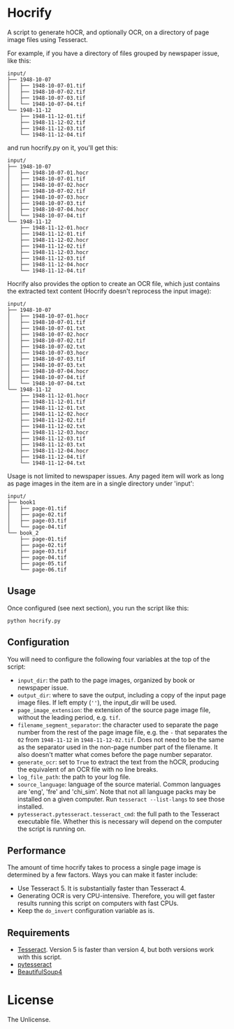 # Hocrify

A script to generate hOCR, and optionally OCR, on a directory of page image files using Tesseract.

For example, if you have a directory of files grouped by newspaper issue, like this:

```
input/
├── 1948-10-07
│   ├── 1948-10-07-01.tif
│   ├── 1948-10-07-02.tif
│   ├── 1948-10-07-03.tif
│   └── 1948-10-07-04.tif
└── 1948-11-12
    ├── 1948-11-12-01.tif
    ├── 1948-11-12-02.tif
    ├── 1948-11-12-03.tif
    └── 1948-11-12-04.tif

```

and run hocrify.py on it, you'll get this:

```
input/
├── 1948-10-07
│   ├── 1948-10-07-01.hocr
│   ├── 1948-10-07-01.tif
│   ├── 1948-10-07-02.hocr
│   ├── 1948-10-07-02.tif
│   ├── 1948-10-07-03.hocr
│   ├── 1948-10-07-03.tif
│   ├── 1948-10-07-04.hocr
│   └── 1948-10-07-04.tif
└── 1948-11-12
    ├── 1948-11-12-01.hocr
    ├── 1948-11-12-01.tif
    ├── 1948-11-12-02.hocr
    ├── 1948-11-12-02.tif
    ├── 1948-11-12-03.hocr
    ├── 1948-11-12-03.tif
    ├── 1948-11-12-04.hocr
    └── 1948-11-12-04.tif
```
Hocrify also provides the option to create an OCR file, which just contains the extracted text content (Hocrify doesn't reprocess the input image):

```
input/
├── 1948-10-07
│   ├── 1948-10-07-01.hocr
│   ├── 1948-10-07-01.tif
│   ├── 1948-10-07-01.txt
│   ├── 1948-10-07-02.hocr
│   ├── 1948-10-07-02.tif
│   ├── 1948-10-07-02.txt
│   ├── 1948-10-07-03.hocr
│   ├── 1948-10-07-03.tif
│   ├── 1948-10-07-03.txt
│   ├── 1948-10-07-04.hocr
│   ├── 1948-10-07-04.tif
│   └── 1948-10-07-04.txt
└── 1948-11-12
    ├── 1948-11-12-01.hocr
    ├── 1948-11-12-01.tif
    ├── 1948-11-12-01.txt
    ├── 1948-11-12-02.hocr
    ├── 1948-11-12-02.tif
    ├── 1948-11-12-02.txt
    ├── 1948-11-12-03.hocr
    ├── 1948-11-12-03.tif
    ├── 1948-11-12-03.txt
    ├── 1948-11-12-04.hocr
    ├── 1948-11-12-04.tif
    └── 1948-11-12-04.txt
```
Usage is not limited to newspaper issues. Any paged item will work as long as page images in the item are in a single directory under 'input':

```
input/
├── book1
│   ├── page-01.tif
│   ├── page-02.tif
│   ├── page-03.tif
│   └── page-04.tif
└── book_2
    ├── page-01.tif
    ├── page-02.tif
    ├── page-03.tif
    ├── page-04.tif
    ├── page-05.tif
    └── page-06.tif
```

## Usage

Once configured (see next section), you run the script like this:

`python hocrify.py`

## Configuration

You will need to configure the following four variables at the top of the script:

* `input_dir`: the path to the page images, organized by book or newspaper issue.
* `output_dir`: where to save the output, including a copy of the input page image files. If left empty (`''`), the input_dir will be used.
* `page_image_extension`: the extension of the source page image file, without the leading period, e.g. `tif`.
* `filename_segment_separator`: the character used to separate the page number from the rest of the page image file, e.g. the `-` that separates the `02` from `1948-11-12` in `1948-11-12-02.tif`. Does not need to be the same as the separator used in the non-page number part of the filename. It also doesn't matter what comes before the page number separator.
* `generate_ocr`: set to `True` to extract the text from the hOCR, producing the equivalent of an OCR file with no line breaks.
* `log_file_path`: the path to your log file.
* `source_language`: language of the source material. Common languages are 'eng', 'fre' and 'chi_sim'. Note that not all language packs may be installed on a given computer. Run `tesseract --list-langs` to see those installed.
* `pytesseract.pytesseract.tesseract_cmd`: the full path to the Tesseract executable file. Whether this is necessary will depend on the computer the script is running on.

## Performance

The amount of time hocrify takes to process a single page image is determined by a few factors. Ways you can make it faster include:

- Use Tesseract 5. It is substantially faster than Tesseract 4.
- Generating OCR is very CPU-intensive. Therefore, you will get faster results running this script on computers with fast CPUs.
- Keep the `do_invert` configuration variable as is.

## Requirements

- [Tesseract](https://tesseract-ocr.github.io/tessdoc/). Version 5 is faster than version 4, but both versions work with this script.
- [pytesseract](https://pypi.org/project/pytesseract/)
- [BeautifulSoup4](https://pypi.org/project/beautifulsoup4/)

# License

The Unlicense.

